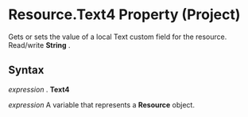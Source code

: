 
# Resource.Text4 Property (Project)

Gets or sets the value of a local Text custom field for the resource. Read/write  **String** .


## Syntax

 _expression_ . **Text4**

 _expression_ A variable that represents a **Resource** object.

